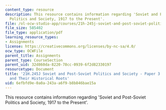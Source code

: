 ```yaml
---
content_type: resource
description: This resource contains information regarding 'Soviet and Post-Soviet
  Politics and Society, 1917 to the Present'.
file: /ol-ocw-studio-app/courses/21h-245j-soviet-and-post-soviet-politics-and-society-1917-to-the-present-spring-2016/6efbfd9e0a0a243aa6f9b8b846bae15a_MIT21H_245JS16_Paper3.pdf
file_size: 585402
file_type: application/pdf
learning_resource_types:
- Assignments
license: https://creativecommons.org/licenses/by-nc-sa/4.0/
ocw_type: OCWFile
parent_title: Assignments
parent_type: CourseSection
parent_uid: 32d860da-8220-78cc-0939-6f2d82330197
resourcetype: Document
title: '21H.245J Soviet and Post-Soviet Politics and Society - Paper 3: Current Events
  and Their Historical Roots'
uid: 6efbfd9e-0a0a-243a-a6f9-b8b846bae15a
---
```

This resource contains information regarding 'Soviet and Post-Soviet Politics and Society, 1917 to the Present'.